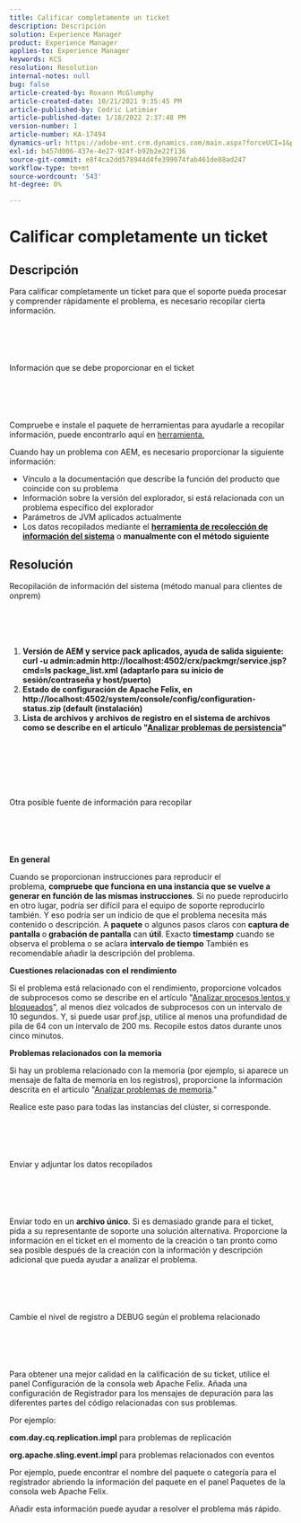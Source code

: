 ```yaml
---
title: Calificar completamente un ticket
description: Descripción
solution: Experience Manager
product: Experience Manager
applies-to: Experience Manager
keywords: KCS
resolution: Resolution
internal-notes: null
bug: false
article-created-by: Roxann McGlumphy
article-created-date: 10/21/2021 9:35:45 PM
article-published-by: Cedric Latimier
article-published-date: 1/18/2022 2:37:48 PM
version-number: 1
article-number: KA-17494
dynamics-url: https://adobe-ent.crm.dynamics.com/main.aspx?forceUCI=1&pagetype=entityrecord&etn=knowledgearticle&id=8e3243d7-b632-ec11-b6e5-000d3a5ba97a
exl-id: b457d006-437e-4e27-924f-b92b2e22f136
source-git-commit: e8f4ca2dd578944d4fe399074fab461de88ad247
workflow-type: tm+mt
source-wordcount: '543'
ht-degree: 0%

---
```


# Calificar completamente un ticket

## Descripción


Para calificar completamente un ticket para que el soporte pueda procesar y comprender rápidamente el problema, es necesario recopilar cierta información.
<br><br><br><br> <br><br>Información que se debe proporcionar en el ticket<br><br><br><br> <br><br>
Compruebe e instale el paquete de herramientas para ayudarle a recopilar información, puede encontrarlo aquí en [herramienta.](https://helpx.adobe.com/experience-manager/kb/index/tools.html)

Cuando hay un problema con AEM, es necesario proporcionar la siguiente información:

- Vínculo a la documentación que describe la función del producto que coincide con su problema
- Información sobre la versión del explorador, si está relacionada con un problema específico del explorador
- Parámetros de JVM aplicados actualmente
- Los datos recopilados mediante el <b>[herramienta de recolección de información del sistema](https://helpx.adobe.com/experience-manager/kb/support-info-collector.html)</b> o <b>manualmente con el método siguiente</b>



## Resolución

Recopilación de información del sistema (método manual para clientes de onprem)<br><br><br><br> 
1. <b>Versión de AEM y service pack aplicados, ayuda de salida siguiente: curl -u admin:admin http://localhost:4502/crx/packmgr/service.jsp?cmd=ls package_list.xml (adaptarlo para su inicio de sesión/contraseña y host/puerto)</b>
2. <b>Estado de configuración de Apache Felix, en http://localhost:4502/system/console/config/configuration-status.zip (default (instalación)</b>
3. <b>Lista de archivos y archivos de registro en el sistema de archivos como se describe en el artículo &quot;[Analizar problemas de persistencia](https://helpx.adobe.com/experience-manager/kb/AnalyzePersistenceProblems.html)&quot;</b>

<br><br><br><br> <br><br>Otra posible fuente de información para recopilar<br><br><br><br> <br><br>
<b>En general</b>

Cuando se proporcionan instrucciones para reproducir el problema, <b>compruebe que funciona en una instancia que se vuelve a generar en función de las mismas instrucciones</b>. Si no puede reproducirlo en otro lugar, podría ser difícil para el equipo de soporte reproducirlo también. Y eso podría ser un indicio de que el problema necesita más contenido o descripción.
A <b>paquete</b> o algunos pasos claros con <b>captura de pantalla </b>o<b> grabación de pantalla</b> can <b>útil</b>. Exacto <b>timestamp</b> cuando se observa el problema o se aclara <b>intervalo de tiempo</b> También es recomendable añadir la descripción del problema.

<b>Cuestiones relacionadas con el rendimiento</b>

Si el problema está relacionado con el rendimiento, proporcione volcados de subprocesos como se describe en el artículo &quot;[Analizar procesos lentos y bloqueados](https://helpx.adobe.com/experience-manager/kb/AnalyzeSlowAndBlockedProcesses.html)&quot;, al menos diez volcados de subprocesos con un intervalo de 10 segundos. Y, si puede usar prof.jsp, utilice al menos una profundidad de pila de 64 con un intervalo de 200 ms. Recopile estos datos durante unos cinco minutos.

<b>Problemas relacionados con la memoria</b>

Si hay un problema relacionado con la memoria (por ejemplo, si aparece un mensaje de falta de memoria en los registros), proporcione la información descrita en el artículo &quot;[Analizar problemas de memoria](https://helpx.adobe.com/experience-manager/kb/AnalyzeMemoryProblems.html).&quot;

Realice este paso para todas las instancias del clúster, si corresponde.
<br><br><br><br> <br><br>Enviar y adjuntar los datos recopilados<br><br><br><br> <br><br>
Enviar todo en un <b>archivo único</b>. Si es demasiado grande para el ticket, pida a su representante de soporte una solución alternativa. Proporcione la información en el ticket en el momento de la creación o tan pronto como sea posible después de la creación con la información y descripción adicional que pueda ayudar a analizar el problema.
<br><br><br><br> <br><br>Cambie el nivel de registro a DEBUG según el problema relacionado<br><br><br><br> <br><br>
Para obtener una mejor calidad en la calificación de su ticket, utilice el panel Configuración de la consola web Apache Felix. Añada una configuración de Registrador para los mensajes de depuración para las diferentes partes del código relacionadas con sus problemas.

Por ejemplo:

<b>com.day.cq.replication.impl</b> para problemas de replicación

<b>org.apache.sling.event.impl</b> para problemas relacionados con eventos

Por ejemplo, puede encontrar el nombre del paquete o categoría para el registrador abriendo la información del paquete en el panel Paquetes de la consola web Apache Felix.

Añadir esta información puede ayudar a resolver el problema más rápido.
